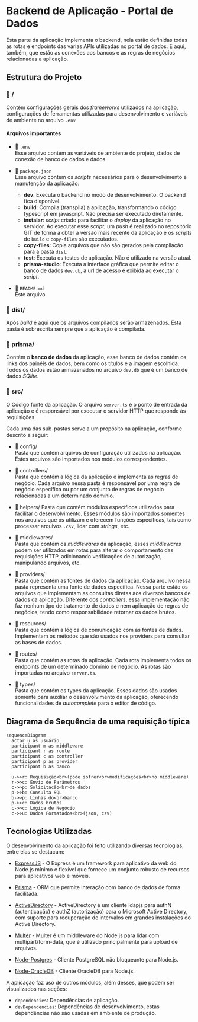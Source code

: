 # Backend de Aplicação - Portal de Dados

Esta parte da aplicação implementa o backend, nela estão definidas todas as rotas e endpoints das várias APIs utilizadas no portal de dados. É aqui, também, que estão as conexões aos bancos e as regras de negócios relacionadas a aplicação.

## Estrutura do Projeto
### :file_folder: /
Contém configurações gerais dos _frameworks_ utilizados na aplicação, configurações de ferramentas utilizadas para desenvolvimento e variáveis de ambiente no arquivo `.env`

#### Arquivos importantes
- :memo: `.env`  
Esse arquivo contém as variáveis de ambiente do projeto, dados de conexão de banco de dados e dados 

- :rocket: `package.json`  
Esse arquivo contém os _scripts_ necessários para o desenvolvimento e manutenção da aplicação:
   - **dev**: Executa o backend no modo de desenvolvimento. O backend fica disponível 
   - **build**: Compila (transpila) a aplicação, transformando o código typescript em javascript. Não precisa ser executado diretamente.
   - **instalar**: _script_ criado para facilitar o _deploy_ da aplicação no servidor. Ao executar esse _script_, um _push_ é realizado no repositório GIT de forma a obter a versão mais recente da aplicação e os _scripts_ de `build` e `copy-files` são executados.
   - **copy-files**: Copia arquivos que não são gerados pela compilação para a pasta `dist`.
   - **test**: Executa os testes de aplicação. Não é utilizado na versão atual.
   - **prisma-studio**: Executa a interface gráfica que permite editar o banco de dados `dev.db`, a url de acesso é exibida ao executar o _script_.

- :page_facing_up: `README.md`  
Este arquivo.

### :file_folder: dist/
Após *build* é aqui que os arquivos compilados serão armazenados. Esta pasta é sobrescrita sempre que a aplicação é compilada.


### :file_folder: prisma/
Contém o **banco de dados** da aplicação, esse banco de dados contém os links dos painéis de dados, bem como os títulos e a imagem escolhida. Todos os dados estão armazenados no arquivo `dev.db` que é um banco de dados *SQlite*. 

### :file_folder: src/
O Código fonte da aplicação. O arquivo `server.ts` é o ponto de entrada da aplicação e é responsável por executar o servidor HTTP que responde às requisições.

Cada uma das sub-pastas serve a um propósito na aplicação, conforme descrito a seguir:

  - :file_folder: config/  
  Pasta que contém arquivos de configuração utilizados na aplicação. Estes arquivos são importados nos módulos correspondentes.

  - :file_folder: controllers/  
  Pasta que contém a lógica da aplicação e implementa as regras de negócio. Cada arquivo nessa pasta é responsável por uma regra de negócio específica ou por um conjunto de regras de negócio relacionadas a um determinado domínio.

  - :file_folder: helpers/
  Pasta que contém módulos específicos utilizados para facilitar o desenvolvimento. Esses módulos são importados somentes nos arquivos que os utilizam e oferecem funções específicas, tais como processar arquivos `.csv`, lidar com _strings_, etc.

  - :file_folder: middlewares/  
  Pasta que contém os _middlewares_ da aplicação, esses _middlewares_ podem ser utilizados em rotas para alterar o comportamento das requisições HTTP, adicionando verificações de autorização, manipulando arquivos, etc.

  - :file_folder: providers/  
Pasta que contém as fontes de dados da aplicação. Cada arquivo nessa pasta representa uma fonte de dados específica. Nessa parte estão os arquivos que implementam as consultas diretas aos diversos bancos de dados da aplicação. Diferente dos _controllers_, essa implementação não faz nenhum tipo de tratamento de dados e nem aplicação de regras de negócios, tendo como responsabilidade retornar os dados brutos.
  
  - :file_folder: resources/  
  Pasta que contém a lógica de comunicação com as fontes de dados. Implementam os métodos que são usados nos providers para consultar as bases de dados.

  - :file_folder: routes/  
  Pasta que contém as rotas da aplicação. Cada rota implementa todos os endpoints de um determinado domínio de negócio. As rotas são importadas no arquivo `server.ts`.

  - :file_folder: types/  
  Pasta que contém os types da aplicação. Esses dados são usados somente para auxiliar o desenvolvimento da aplicação, oferecendo funcionalidades de _autocomplete_ para o editor de código.

## Diagrama de Sequência de uma requisição típica

  ```mermaid
  sequenceDiagram
    actor u as usuário
    participant m as middleware
    participant r as route
    participant c as controller
    participant p as provider
    participant b as banco

    u->>r: Requisição<br>(pode sofrer<br>modificações<br>no middleware)
    r->>c: Envio de Parâmetros
    c->>p: Solicitação<br>de dados
    p->>b: Consulta SQL
    b->>p: Linhas do<br>banco
    p->>c: Dados brutos
    c->>c: Lógica de Negócio
    c->>u: Dados Formatados<br>(json, csv) 
  ```

  ## Tecnologias Utilizadas
  O desenvolvimento da aplicação foi feito utilizando diversas tecnologias, entre elas se destacam:
  - [ExpressJS](https://expressjs.com/pt-br/) - O Express é um framework para aplicativo da web do Node.js mínimo e flexível que fornece um conjunto robusto de recursos para aplicativos web e móveis.

  - [Prisma](https://www.prisma.io/orm) - ORM que permite interação com banco de dados de forma facilitada.

  - [ActiveDirectory](https://www.npmjs.com/package/activedirectory) - ActiveDirectory é um cliente ldapjs para authN (autenticação) e authZ (autorização) para o Microsoft Active Directory, com suporte para recuperação de intervalos em grandes instalações do Active Directory.

  - [Multer](https://www.npmjs.com/package/multer) - Multer é um middleware do Node.js para lidar com multipart/form-data, que é utilizado principalmente para upload de arquivos.

  - [Node-Postgres](https://www.npmjs.com/package/pg) - Cliente PostgreSQL não bloqueante para Node.js.

  - [Node-OracleDB](https://www.npmjs.com/package/oracledb) - Cliente OracleDB para Node.js.

  A aplicação faz uso de outros módulos, além desses, que podem ser visualizados nas seções:
  
  - `dependencies`: Dependências de aplicação.
  - `devDependencies`: Dependências de desenvolvimento, estas dependências não são usadas em ambiente de produção.